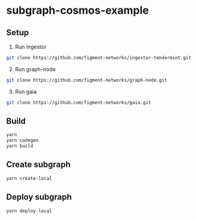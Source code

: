 # subgraph-cosmos-example

## Setup

1. Run ingestor

```bash
git clone https://github.com/figment-networks/ingestor-tendermint.git
```

2. Run graph-node

```bash
git clone https://github.com/figment-networks/graph-node.git
```

3. Run gaia

```bash
git clone https://github.com/figment-networks/gaia.git
```

## Build

```bash
yarn
yarn codegen
yarn build
```

## Create subgraph

```bash
yarn create-local
```

## Deploy subgraph

```bash
yarn deploy-local
```
